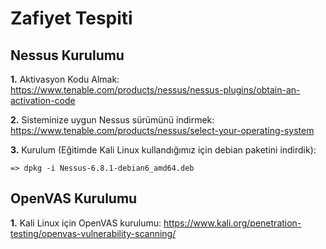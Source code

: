 # Zafiyet Tespiti

## Nessus Kurulumu

**1.** Aktivasyon Kodu Almak: https://www.tenable.com/products/nessus/nessus-plugins/obtain-an-activation-code

**2.** Sisteminize uygun Nessus sürümünü indirmek: https://www.tenable.com/products/nessus/select-your-operating-system

**3.** Kurulum (Eğitimde Kali Linux kullandığımız için debian paketini indirdik):

    => dpkg -i Nessus-6.8.1-debian6_amd64.deb

## OpenVAS Kurulumu

**1.** Kali Linux için OpenVAS kurulumu: https://www.kali.org/penetration-testing/openvas-vulnerability-scanning/
